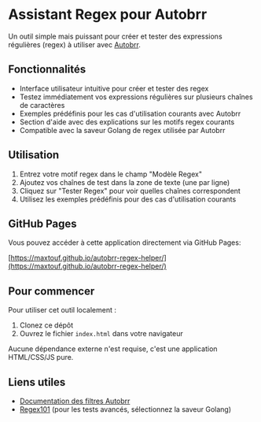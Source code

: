 # Assistant Regex pour Autobrr

Un outil simple mais puissant pour créer et tester des expressions régulières (regex) à utiliser avec [Autobrr](https://autobrr.com).

## Fonctionnalités

- Interface utilisateur intuitive pour créer et tester des regex
- Testez immédiatement vos expressions régulières sur plusieurs chaînes de caractères
- Exemples prédéfinis pour les cas d'utilisation courants avec Autobrr
- Section d'aide avec des explications sur les motifs regex courants
- Compatible avec la saveur Golang de regex utilisée par Autobrr

## Utilisation

1. Entrez votre motif regex dans le champ "Modèle Regex"
2. Ajoutez vos chaînes de test dans la zone de texte (une par ligne)
3. Cliquez sur "Tester Regex" pour voir quelles chaînes correspondent
4. Utilisez les exemples prédéfinis pour des cas d'utilisation courants

## GitHub Pages

Vous pouvez accéder à cette application directement via GitHub Pages:

[https://maxtouf.github.io/autobrr-regex-helper/](https://maxtouf.github.io/autobrr-regex-helper/)

## Pour commencer

Pour utiliser cet outil localement :

1. Clonez ce dépôt
2. Ouvrez le fichier `index.html` dans votre navigateur

Aucune dépendance externe n'est requise, c'est une application HTML/CSS/JS pure.

## Liens utiles

- [Documentation des filtres Autobrr](https://autobrr.com/filters/advanced)
- [Regex101](https://regex101.com) (pour les tests avancés, sélectionnez la saveur Golang)